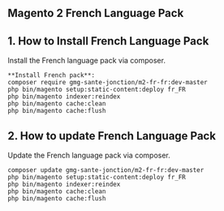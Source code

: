 ## Magento 2 French Language Pack

## 1. How to Install French Language Pack
Install the French language pack via composer.

```
**Install French pack**:
composer require gmg-sante-jonction/m2-fr-fr:dev-master
php bin/magento setup:static-content:deploy fr_FR
php bin/magento indexer:reindex
php bin/magento cache:clean
php bin/magento cache:flush
```

## 2. How to update French Language Pack
Update the French language pack via composer.

```
composer update gmg-sante-jonction/m2-fr-fr:dev-master
php bin/magento setup:static-content:deploy fr_FR
php bin/magento indexer:reindex
php bin/magento cache:clean
php bin/magento cache:flush
```